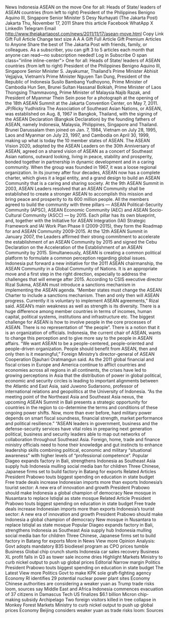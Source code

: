 # 

News
Indonesia
ASEAN on the move
One for all: Heads of State/ leaders of ASEAN countries (from left to right) President of the Philippines Benigno Aquino III, Singapore Senior Minister S
Desy Nurhayati
(The Jakarta Post)
Jakarta
Thu, November 17, 2011
Share this article
Facebook
WhatApp
X
LinkedIn
Telegram
Email
http://www.thejakartapost.com/news/2011/11/17/asean-move.html
Copy Link
Gift Full Article
Change text size
A
A
A
Gift Full Article
Gift Premium Articles
to Anyone
Share the best of The Jakarta Post with friends, family, or colleagues. As a subscriber, you can gift 3 to 5 articles each month that anyone can read—no subscription needed!
Log in
Subscribe
O
span class="inline inline-center"&gt;
One for all: Heads of State/ leaders of ASEAN countries (from left to right) President of the Philippines Benigno Aquino III, Singapore Senior Minister S. Jayakumar, Thailand’s Prime Minister Abhisit Vejjajiva, Vietnam’s Prime Minister Nguyen Tan Dung, President of the Republic of Indonesia Susilo Bambang Yudhoyono, Prime Minister of Cambodia Hun Sen, Brunei Sultan Hassanal Bolkiah, Prime Minister of Laos Thongsing Thammavong, Prime Minister of Malaysia Najib Razak, and President of Myanmar Thein Sein pose for a photograph at the opening of the 18th ASEAN Summit at the Jakarta Convention Center, on May 7, 2011. JP/Ricky Yudhistira
The Association of Southeast Asian Nations, or ASEAN, was established on Aug. 8, 1967 in Bangkok, Thailand, with the signing of the ASEAN Declaration (Bangkok Declaration) by the founding fathers of ASEAN, namely Indonesia, Malaysia, Philippines, Singapore and Thailand.
Brunei Darussalam then joined on Jan. 7, 1984, Vietnam on July 28, 1995, Laos and Myanmar on July 23, 1997, and Cambodia on April 30, 1999, making up what is today the 10 member states of ASEAN.
The ASEAN Vision 2020, adopted by the ASEAN Leaders on the 30th Anniversary of ASEAN, agreed on a shared vision of ASEAN as a concert of Southeast Asian nations, outward looking, living in peace, stability and prosperity, bonded together in partnership in dynamic development and in a caring community.
When the group was founded in 1967, it was a loose regional organization. In its journey after four decades, ASEAN now has a complete charter, which gives it a legal entity, and a grand design to build an ASEAN Community that is a caring and sharing society.
At the 9th ASEAN Summit in 2003, ASEAN Leaders resolved that an ASEAN Community shall be established to create a stronger ASEAN to accomplish this mission and bring peace and prosperity to its 600 million people.
All the members agreed to build the community with three pillars — ASEAN Political-Security Community (APSC), ASEAN Economic Community (AEC) and ASEAN Socio-Cultural Community (ASCC) — by 2015.
Each pillar has its own blueprint, and, together with the Initiative for ASEAN Integration (IAI) Strategic Framework and IAI Work Plan Phase II (2009-2015), they form the Roadmap for and ASEAN Community 2009-2015.
At the 12th ASEAN Summit in January 2007, the Leaders affirmed their strong commitment to accelerate the establishment of an ASEAN Community by 2015 and signed the Cebu Declaration on the Acceleration of the Establishment of an ASEAN Community by 2015.
Simultaneously, ASEAN is creating a common political platform to formulate a common perception regarding global issues. Indonesia put forward a new initiative for the 2011 ASEAN chairmanship, the ASEAN Community in a Global Community of Nations. It is an appropriate move and a first step in the right direction, especially to address the challenges that will emerge after 2015.
According to CSIS executive director Rizal Sukma, ASEAN must introduce a sanctions mechanism in implementing the ASEAN agenda.
“Member states must change the ASEAN Charter to include a sanctions mechanism. Then and only then will ASEAN progress. Currently it is voluntary to implement ASEAN agreements,” Rizal said.
ASEAN’s main weakness as well as strength is its diversity. There is a huge difference among member countries in terms of incomes, human capital, political systems, institutions and infrastructure etc.
The biggest challenge for ASEAN is how to involve people in the core processes of ASEAN. There is no representation of “the people”. There is a notion that it is an organization of officials. Indonesia, the current chair of ASEAN, wants to change this perception and to give more say to the people in ASEAN affairs.
“We want ASEAN to be a people-centered, people-oriented and people-driven organization. People should benefit from ASEAN, then and only then is it meaningful,” Foreign Ministry’s director-general of ASEAN Cooperation Djauhari Oratmangun said.
As the 2011 global financial and fiscal crises in Europe and America continue to afflict countries and economies across all regions in all continents, the crises have led to growing perceptions in Asia that the distribution of power in global political, economic and security circles is leading to important alignments between the Atlantic and East Asia, said Juwono Sudarsono, professor of international relations and geopolitics at the University of Indonesia.
“As the meeting point of the Northeast Asia and Southeast Asia nexus, the upcoming ASEAN Summit in Bali presents a strategic opportunity for countries in the region to co-determine the terms and conditions of these ongoing power shifts. Now, more than ever before, hard military power depends on smart fiscal soundness, financial strength, market performance and political resilience.”
“ASEAN leaders in government, business and the defense-security services have vital roles in preparing next generation political, business and security leaders able to map out networks of collaboration throughout Southeast Asia. Foreign, home, trade and finance ministry officials need to hone their knowledge and gut instincts to enhance leadership skills combining political, economic and military “situational awareness” with higher levels of “professional competence”.
Popular
Diageo expands factory in Bali, strengthens Indonesia as Southeast Asia supply hub
Indonesia mulling social media ban for children
Three Chinese, Japanese firms set to build factory in Batang for exports
Related Articles
President Prabowo touts biggest spending on education in state budget
Free trade deals increase Indonesian imports more than exports
Indonesia’s tourist sector: A new era of innovation and growth
President Prabowo should make Indonesia a global champion of democracy
New mosque in Nusantara to replace Istiqlal as state mosque
Related Article
President Prabowo touts biggest spending on education in state budget
Free trade deals increase Indonesian imports more than exports
Indonesia’s tourist sector: A new era of innovation and growth
President Prabowo should make Indonesia a global champion of democracy
New mosque in Nusantara to replace Istiqlal as state mosque
Popular
Diageo expands factory in Bali, strengthens Indonesia as Southeast Asia supply hub
Indonesia mulling social media ban for children
Three Chinese, Japanese firms set to build factory in Batang for exports
More in News
View more
Opinion
Analysis: Govt adopts mandatory B35 biodiesel program as CPO prices tumble
Business
Global chip crunch stunts Indonesia car sales recovery
Business
XL profit falls in Q3 as tower sale income dries
Highlight
Markets
Ministry to curb nickel output to push up global prices
Editorial
Narrow margin
Politics
President Prabowo touts biggest spending on education in state budget
The Latest
View more
Politics
Govt to make KPK sole graft-fighting agency
Economy
RI identifies 29 potential nuclear power plant sites
Economy
Chinese authorities are considering a weaker yuan as Trump trade risks loom, sources say
Middle East and Africa
Indonesia commences evacuation of 37 citizens in Damascus
Tech
US finalizes $6.1 billion Micron chip-making subsidy
Archipelago
Two foreign visitors killed in tree collapse in Monkey Forest
Markets
Ministry to curb nickel output to push up global prices
Economy
Beijing considers weaker yuan as trade risks loom: Sources